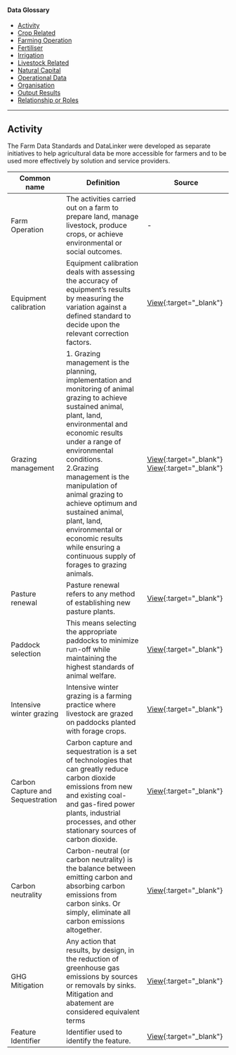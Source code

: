 <h4>Data Glossary</h4>
<ul class="sub-menu">
  <li class="menu-item"><a class="active" href="https://www.datalinker.org/activity">Activity</a></li>
  <li class="menu-item"><a href="https://www.datalinker.org/crop-related">Crop Related</a></li>
  <li class="menu-item"><a href="https://www.datalinker.org/farming-operation">Farming Operation</a></li>
  <li class="menu-item"><a href="https://www.datalinker.org/fertiliser">Fertiliser</a></li>
  <li class="menu-item"><a href="https://www.datalinker.org/irrigation">Irrigation</a></li>
  <li class="menu-item"><a href="https://www.datalinker.org/livestock-related">Livestock Related</a></li>
  <li class="menu-item"><a href="https://www.datalinker.org/natural-capital">Natural Capital</a></li>
  <li class="menu-item"><a href="https://www.datalinker.org/operational-data">Operational Data</a></li>
  <li class="menu-item"><a href="https://www.datalinker.org/organisation">Organisation</a></li>
  <li class="menu-item"><a href="https://www.datalinker.org/output-results">Output Results</a></li>
  <li class="menu-item"><a href="https://www.datalinker.org/relationship-or-roles">Relationship or Roles</a></li>      
</ul>
<hr>

<h2 id="datalinker">Activity</h2>
<p>The Farm Data Standards and DataLinker were developed as separate initiatives to help agricultural data be more accessible for 
farmers and to be used more effectively by solution and service providers.</p>

| Common name  | Definition | Source |
| ------------- | ------------- | ------------- |
| Farm Operation  | The activities carried out on a farm to prepare land, manage livestock, produce crops, or achieve environmental or social outcomes.  | - |
| Equipment calibration  | Equipment calibration deals with assessing the accuracy of equipment’s results by measuring the variation against a defined standard to decide upon the relevant correction factors.  | [View](https://learngxp.com/good-validation-practices/defining-calibration-qualification-of-equipment/){:target="_blank"} |
| Grazing management  | 1. Grazing management is the planning, implementation and monitoring of animal grazing to achieve sustained animal, plant, land, environmental and economic results under a range of environmental conditions. <br /> 2.Grazing management is the manipulation of animal grazing to achieve optimum and sustained animal, plant, land, environmental or economic results while ensuring a continuous supply of forages to grazing animals.| [View](http://www.nagrasslands.org/category/beneficial-management-practices/grazing-management/){:target="_blank"} [View](https://www.cost869.alterra.nl/SERA17_BMP/BMP_grazing_management.pdf){:target="_blank"} |
| Pasture renewal | Pasture renewal refers to any method of establishing new pasture plants. | [View](https://www.dairynz.co.nz/media/5793055/dairynz-pasture-renewal-guide-2020.pdf){:target="_blank"} |
| Paddock selection | This means selecting the appropriate paddocks to minimize run-off while maintaining the highest standards of animal welfare. | [View](https://beeflambnz.com/news-views/paddock-selection-critical-when-establishing-winter-crops){:target="_blank"} |
| Intensive winter grazing | Intensive winter grazing is a farming practice where livestock are grazed on paddocks planted with forage crops. | [View](https://www.mpi.govt.nz/agriculture/farm-management-the-environment-and-land-use/protecting-freshwater-health/intensive-winter-grazing/){:target="_blank"} |
| Carbon Capture and Sequestration | Carbon capture and sequestration is a set of technologies that can greatly reduce carbon dioxide emissions from new and existing coal- and gas-fired power plants, industrial processes, and other stationary sources of carbon dioxide. | [View](https://www.greenbuildinglawupdate.com/2022/06/articles/ghg/glossary-of-greenhouse-gas-terms/){:target="_blank"} |
| Carbon neutrality | Carbon-neutral (or carbon neutrality) is the balance between emitting carbon and absorbing carbon emissions from carbon sinks. Or simply, eliminate all carbon emissions altogether. | [View](https://www.google.com/){:target="_blank"} |
| GHG Mitigation | Any action that results, by design, in the reduction of greenhouse gas emissions by sources or removals by sinks. Mitigation and abatement are considered equivalent terms | [View](https://environment.govt.nz/publications/discussion-paper-on-measures-to-reduce-greenhouse-gas-emissions-in-new-zealand-post-2012/12-glossary/){:target="_blank"} |
| Feature Identifier	 | Identifier used to identify the feature. | [View](https://github.com/Datalinker-Org/Farm-Data-Standards/blob/master/Farm%20Features%20and%20Attributes/FFADS_Location-Identification_&_Spatial-Attributes.md#Location-Identification){:target="_blank"} |

